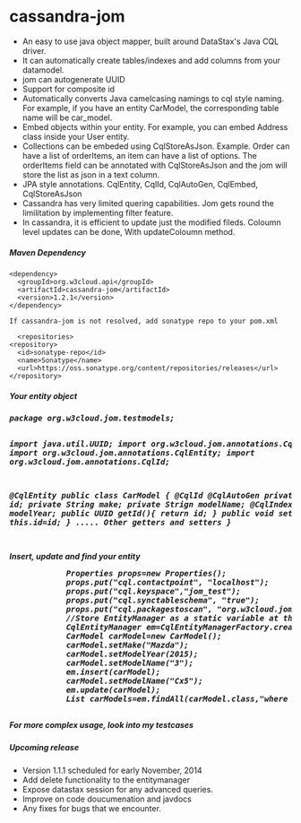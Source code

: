 cassandra-jom
=============
<ul>
<li>An easy to use java object mapper, built around DataStax's Java CQL driver.
<li>It can automatically create tables/indexes and add columns from your datamodel.
<li>jom can autogenerate UUID
<li>Support for composite id
<li>Automatically converts Java camelcasing namings to cql style naming. For example, if you have an entity CarModel, the corresponding table name will be car_model.
<li>Embed objects within your entity. For example, you can embed Address class inside your User entity.
<li>Collections can be embeded using CqlStoreAsJson. Example. Order can have a list of orderItems, an item can have a list of options. The orderItems field can be annotated with CqlStoreAsJson and the jom will store the list as json in a text column.
<li>JPA style annotations. CqlEntity, CqlId, CqlAutoGen, CqlEmbed, CqlStoreAsJson
<li>Cassandra has very limited quering capabilities. Jom gets round the limilitation by implementing filter feature. 
<li>In cassandra, it is efficient to update just the modified fileds. Coloumn level updates can be done, With updateColoumn method.
</ul>

<h5>Maven Dependency</h5>

    <dependency>
      <groupId>org.w3cloud.api</groupId>
      <artifactId>cassandra-jom</artifactId>
      <version>1.2.1</version>
    </dependency>
    
    If cassandra-jom is not resolved, add sonatype repo to your pom.xml
    
      <repositories>
    <repository>
      <id>sonatype-repo</id>
      <name>Sonatype</name>
      <url>https://oss.sonatype.org/content/repositories/releases</url>
    </repository>
  </repositories>
    
<h5>Your entity object<h5>
<pre>
package org.w3cloud.jom.testmodels;

import java.util.UUID;
import org.w3cloud.jom.annotations.CqlAutoGen;
import org.w3cloud.jom.annotations.CqlEntity;
import org.w3cloud.jom.annotations.CqlId;

@CqlEntity
public class CarModel {
	@CqlId
	@CqlAutoGen
	private UUID id;
	private String make;
  private Strign modelName;
  @CqlIndex
  private int modelYear;
	public UUID getId(){
          return id;
        }
	public void setId(UUID id){
          this.id=id;
        }
        ..... Other getters and setters
}

</pre>
Insert, update and find your entity

<pre>
			Properties props=new Properties();
			props.put("cql.contactpoint", "localhost");
			props.put("cql.keyspace","jom_test");
			props.put("cql.synctableschema", "true");
			props.put("cql.packagestoscan", "org.w3cloud.jom.testmodels");
			//Store EntityManager as a static variable at the applicaiton level.
			CqlEntityManager em=CqlEntityManagerFactory.createEntityManger(props);
			CarModel carModel=new CarModel();
			carModel.setMake("Mazda");
			carModel.setModelYear(2015);
			carModel.setModelName("3");
			em.insert(carModel);
			carModel.setModelName("Cx5");
			em.update(carModel);
			List<CarModel> carModels=em.findAll(carModel.class,"where model_year=?" , 2015);

</pre>
<p>For more complex usage, look into my testcases</p>
<h5>Upcoming release</h5>
<ul>
<li> Version 1.1.1 scheduled for early November, 2014
<li> Add delete functionality to the entitymanager
<li> Expose datastax session for any advanced queries.
<li> Improve on code doucumenation and javdocs
<li> Any fixes for bugs that we encounter.
</ul>
